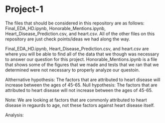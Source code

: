 # Project-1

The files that should be considered in this repository are as follows: Final_EDA_HD.ipynb, Honorable_Mentions.ipynb, Heart_Disease_Prediction.csv, and heart.csv. All of the other files on this repository are just check points/ideas we had along the way.

Final_EDA_HD.ipynb, Heart_Disease_Prediction.csv, and heart.csv are where you will be able to find all of the data that we though was necessary to answer our question for this project. 
Honorable_Mentions.ipynb is a file that shows some of the figures that we made and tests that we ran that we determined were not necessary to properly analyze our questoin. 

Althernative hypothesis: The factors that are attributed to heart disease will increase between the ages of 45-65.
Null hypothesis: The factors that are attributed to heart disease will not increase between the ages of 45-65.

Note: We are looking at factors that are commonly attributed to heart disease in regaurds to age, not these factors against heart disease itself.

Analysis:


